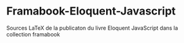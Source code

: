 Framabook-Eloquent-Javascript
=============================

Sources LaTeX de la publicaton du livre Eloquent JavaScript dans la collection framabook